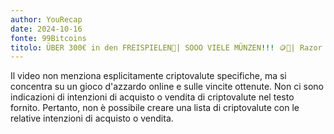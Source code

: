 ```yaml
---
author: YouRecap
date: 2024-10-16
fonte: 99Bitcoins
titolo: ÜBER 300€ in den FREISPIELEN🤑| SOOO VIELE MÜNZEN!!! 🪙🎰| Razor Returns |
---
```


Il video non menziona esplicitamente criptovalute specifiche, ma si concentra su un gioco d'azzardo online e sulle vincite ottenute. Non ci sono indicazioni di intenzioni di acquisto o vendita di criptovalute nel testo fornito. Pertanto, non è possibile creare una lista di criptovalute con le relative intenzioni di acquisto o vendita.
